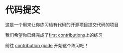 # 代码提交

这是一个用来让你练习给有代码的开源项目提交代码的项目

我们希望你已经完成了[first contributions](https://github.com/firstcontributions/first-contributions)上的练习

前往 [contribution guide](https://github.com/Roshanjossey/code-contributions/blob/main/docs/CONTRIBUTING.md) 开始这个练习吧！
